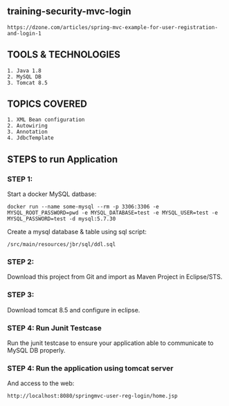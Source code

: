 ## training-security-mvc-login

`https://dzone.com/articles/spring-mvc-example-for-user-registration-and-login-1`

## TOOLS & TECHNOLOGIES
	1. Java 1.8
	2. MySQL DB
	3. Tomcat 8.5

## TOPICS COVERED
	1. XML Bean configuration
	2. Autowiring
	3. Annotation
	4. JdbcTemplate

## STEPS to run Application

### STEP 1:
Start a docker MySQL datbase: 

`docker run --name some-mysql --rm -p 3306:3306 -e MYSQL_ROOT_PASSWORD=pwd -e MYSQL_DATABASE=test -e MYSQL_USER=test -e MYSQL_PASSWORD=test -d mysql:5.7.30`

Create a mysql database & table using sql script: 

`/src/main/resources/jbr/sql/ddl.sql`


### STEP 2:
Download this project from Git and import as Maven Project in Eclipse/STS.

### STEP 3:
Download tomcat 8.5 and configure in eclipse.

### STEP 4: Run Junit Testcase
Run the junit testcase to ensure your application able to communicate to MySQL DB properly.

### STEP 4: Run the application using tomcat server
And access to the web:

`http://localhost:8080/springmvc-user-reg-login/home.jsp`
